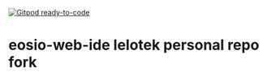 [![Gitpod ready-to-code](https://img.shields.io/badge/Gitpod-ready--to--code-blue?logo=gitpod)](https://gitpod.io/#https://github.com/lelotek/eosio-web-ide)

# eosio-web-ide  lelotek personal repo fork
